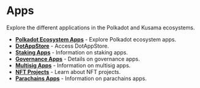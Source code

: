 # Apps

Explore the different applications in the Polkadot and Kusama ecosystems.

<div class="grid cards" markdown>

- **[Polkadot Ecosystem Apps](https://polkadot.network/ecosystem/dapps/)** - Explore Polkadot ecosystem apps.
- **[DotAppStore](https://dotappstore.com/)** - Access DotAppStore.
- **[Staking Apps](../staking-apps.md)** - Information on staking apps.
- **[Governance Apps](../governance-apps.md)** - Details on governance apps.
- **[Multisig Apps](../multisig-apps.md)** - Information on multisig apps.
- **[NFT Projects](../../learn/learn-nft-projects.md)** - Learn about NFT projects.
- **[Parachains Apps](../parachains-apps.md)** - Information on parachains apps.

</div>